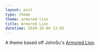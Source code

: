 ```yaml
---
layout: post
type: theme
theme: armored-lion
title: Armored Lion
datetime: 2020-10-04 13:05
---
```


A theme based off JohnSu's [Armored Lion](https://www.deviantart.com/johnsu/art/Armored-Lion-210629546).
